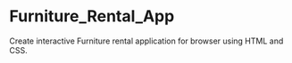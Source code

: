 # Furniture_Rental_App
Create interactive Furniture rental application for browser using HTML and CSS.
